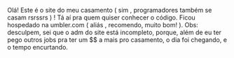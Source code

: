 Olá! Este é o site do meu casamento ( sim , programadores também se casam rsrssrs ) ! Tá aí pra quem quiser conhecer o código. Ficou hospedado na umbler.com ( aliás , recomendo, muito bom! ). Obs: desculpem, sei que o adm do site está incompleto, porque, além de eu ter pego outros jobs pra ter um $$ a mais pro casamento, o dia foi chegando, e o tempo encurtando.
